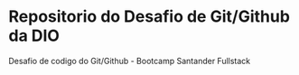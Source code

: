 # Repositorio do Desafio de Git/Github da DIO

Desafio de codigo do Git/Github - Bootcamp Santander Fullstack
